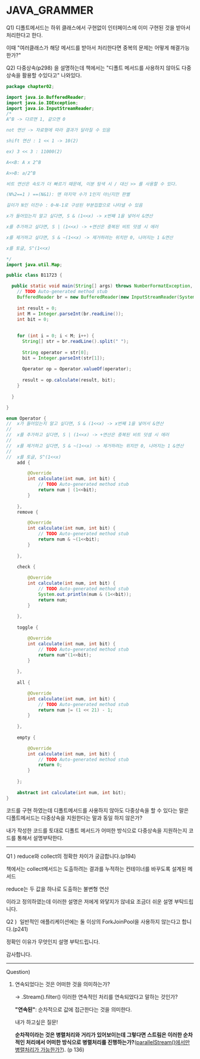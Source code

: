 # JAVA_GRAMMER


Q1) 디폴트메서드는 하위 클래스에서 구현없이 인터페이스에 이미 구현된 것을 받아서 처리한다고 한다. 

이때 "여러클래스가 해당 메서드를 받아서 처리한다면 중복의 문제는 어떻게 해결가능한가?"


Q2) 다중상속(p298) 을 설명하는데 책에서는  "디폴트 메서드를 사용하지 않아도 다중상속을 활용할 수있다고" 나와있다.

~~~java
package chapter02;

import java.io.BufferedReader;
import java.io.IOException;
import java.io.InputStreamReader;
/*
A^B -> 다르면 1, 같으면 0 

not 연산 -> 자료형에 따라 결과가 달라질 수 있음 

shift 연산 : 1 << 1 -> 10(2)

ex) 3 << 3 : 11000(2)

A<<B: A x 2^B

A>>B: a/2^B 

비트 연산은 속도가 더 빠르기 때문에, 이분 탐색 시 / 대신 >> 를 사용할 수 있다.

(N%2==1 ) ==(N&1): 맨 마지막 수가 1인지 아닌지만 판별 

길이가 N인 이진수 : 0~N-1로 구성된 부분집합으로 나타낼 수 있음  

x가 들어있는지 알고 싶다면, S & (1<<x) -> x번째 1을 넣어서 &연산 

x를 추가하고 싶다면, S | (1<<x) -> +연산은 중복된 비트 덧셈 시 에러 

x를 제거하고 싶다면, S & ~(1<<x) -> 제거하려는 위치만 0, 나머지는 1 &연산 

x를 토글, S^(1<<x) 

*/
import java.util.Map;

public class B11723 {

  public static void main(String[] args) throws NumberFormatException, IOException {
    // TODO Auto-generated method stub
    BufferedReader br = new BufferedReader(new InputStreamReader(System.in));
    
    int result = 0;
    int M = Integer.parseInt(br.readLine());
    int bit = 0;
    
        
    for (int i = 0; i < M; i++) {
      String[] str = br.readLine().split(" ");
      
      String operator = str[0];
      bit = Integer.parseInt(str[1]);
      
      Operator op = Operator.valueOf(operator);
      
      result = op.calculate(result, bit);
    }
    
  }

}

enum Operator {
//	x가 들어있는지 알고 싶다면, S & (1<<x) -> x번째 1을 넣어서 &연산 
//
//	x를 추가하고 싶다면, S | (1<<x) -> +연산은 중복된 비트 덧셈 시 에러 
//
//	x를 제거하고 싶다면, S & ~(1<<x) -> 제거하려는 위치만 0, 나머지는 1 &연산 
//
//	x를 토글, S^(1<<x) 
	add {

		@Override
		int calculate(int num, int bit) {
			// TODO Auto-generated method stub
			return num | (1<<bit);
		}
		
	},
	remove {

		@Override
		int calculate(int num, int bit) {
			// TODO Auto-generated method stub
			return num & ~(1<<bit);
		}
		
	},
	
	check {

		@Override
		int calculate(int num, int bit) {
			// TODO Auto-generated method stub
			System.out.println(num & (1<<bit));
			return num;
		}
		
	},
	
	toggle {

		@Override
		int calculate(int num, int bit) {
			// TODO Auto-generated method stub
			return num^(1<<bit);
		}
		
	},
	
	all {

		@Override
		int calculate(int num, int bit) {
			// TODO Auto-generated method stub
			return num |= (1 << 21) - 1;
		}
		
	},
	
	empty {

		@Override
		int calculate(int num, int bit) {
			// TODO Auto-generated method stub
			return 0;
		}
		
	};
	
	abstract int calculate(int num, int bit);
} 
~~~

코드를 구현 하였는데 디폴트메서드를 사용하지 않아도 다중상속을 할 수 있다는 말은 디폴트메서드는 다중상속을 지원한다는 말과 동일 하지 않은가?

내가 작성한 코드를 토대로 디폴트 메서드가 어떠한 방식으로 다중상속을 지원하는지 코드를 통해서 설명부탁한다.



------

Q1 ) reduce와  collect의 정확한 차이가 궁금합니다.(p194)

책에서는 collect메서드는 도출하려는 결과를 누적하는 컨테이너를 바꾸도록 설계된 메서드

reduce는 두 값을 하나로 도출하는 불변형 연산 

이라고 정의하였는데 이러한 설명은 저에게 와닿지가 않네요 조금더 쉬운 설명 부탁드립니다.



Q2 )  일반적인 애플리케이션에는 둘 이상의 ForkJoinPool을 사용하지 않는다고 합니다.(p241)

정확인 이유가 무엇인지 설명 부탁드립니다.

감사합니다.

------

Question)

1. 연속되었다는 것은 어떠한 것을 의미하는가?

   -> .Stream().filter() 이러한 연속적인 처리를 연속되었다고 말하는 것인가?

   

   **"연속된"**: 순차적으로 값에 접근한다는 것을 의미한다.

   내가 하고싶은 질문!

   **순차적이라는 것은 병렬처리와 거리가 있어보이는데 그렇다면 스트림은 이러한 순차적인 처리에서 어떠한 방식으로 병렬처리를 진행하는가?**(<u>parallelStream()에서만 병렬처리가 가능한가?</u>). (p 136)
